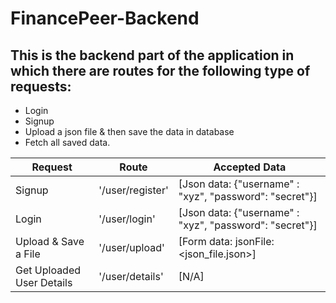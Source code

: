 # FinancePeer-Backend
## This is the backend part of the application in which there are routes for the following type of requests:
- Login 
- Signup
- Upload a json file & then save the data in database
- Fetch all saved data. 

| Request | Route | Accepted Data |
| ------ | ------ | ------------- |
| Signup | '/user/register' | [Json data: {"username" : "xyz", "password": "secret"}] |
| Login | '/user/login' | [Json data: {"username" : "xyz", "password": "secret"}] |
| Upload & Save a File | '/user/upload' | [Form data: jsonFile: <json_file.json>] |
| Get Uploaded User Details | '/user/details' | [N/A] |
